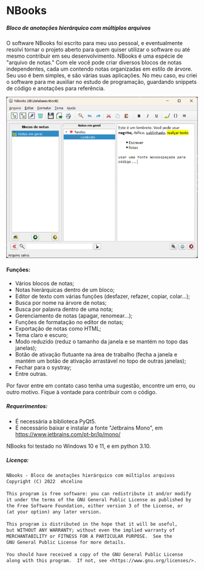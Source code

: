 # NBooks
##### Bloco de anotações hierárquico com múltiplos arquivos

O software NBooks foi escrito para meu uso pessoal, e eventualmente resolvi tornar o projeto aberto para quem quiser
utilizar o software ou até mesmo contribuir em seu desenvolvimento.
NBooks é uma espécie de "arquivo de notas." Com ele você pode criar diversos blocos de notas independentes, 
cada um contendo notas organizadas em estilo de árvore. Seu uso é bem simples, e são várias suas aplicações. 
No meu caso, eu criei o software para me auxiliar no estudo de programação, guardando snippets de código e
anotações para referência.

![](.\imagem.png)

#### Funções:
* Vários blocos de notas;
* Notas hierárquicas dentro de um bloco;
* Editor de texto com várias funções (desfazer, refazer, copiar, colar...);
* Busca por nome na árvore de notas;
* Busca por palavra dentro de uma nota;
* Gerenciamento de notas (apagar, renomear...);
* Funções de formatação no editor de notas;
* Exportação de notas como HTML;
* Tema claro e escuro;
* Modo reduzido (reduz o tamanho da janela e se mantém no topo das janelas);
* Botão de ativação flutuante na área de trabalho (fecha a janela e mantém um botão de ativação arrastável 
no topo de outras janelas);
* Fechar para o systray;
* Entre outras.

Por favor entre em contato caso tenha uma sugestão, encontre um erro, ou outro motivo.
Fique à vontade para contribuir com o código.

##### Requerimentos:
* É necessária a biblioteca PyQt5.
* É necessário baixar e instalar a fonte "Jetbrains Mono", em https://www.jetbrains.com/pt-br/lp/mono/

NBooks foi testado no Windows 10 e 11, e em python 3.10.

##### Licença:

	NBooks - Bloco de anotações hierárquico com múltiplos arquivos
    Copyright (C) 2022  ehcelino

    This program is free software: you can redistribute it and/or modify
    it under the terms of the GNU General Public License as published by
    the Free Software Foundation, either version 3 of the License, or
    (at your option) any later version.

    This program is distributed in the hope that it will be useful,
    but WITHOUT ANY WARRANTY; without even the implied warranty of
    MERCHANTABILITY or FITNESS FOR A PARTICULAR PURPOSE.  See the
    GNU General Public License for more details.

    You should have received a copy of the GNU General Public License
    along with this program.  If not, see <https://www.gnu.org/licenses/>.